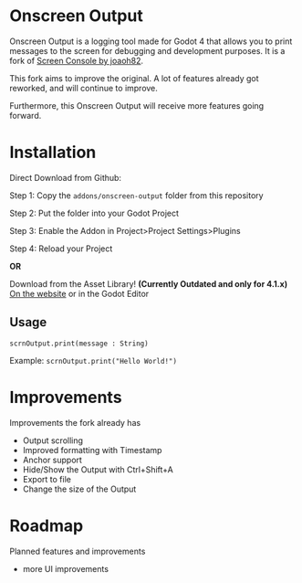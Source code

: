 # Onscreen Output
Onscreen Output is a logging tool made for Godot 4 that allows you to print messages to the screen for debugging and development purposes.
It is a fork of [Screen Console by joaoh82](https://github.com/joaoh82/screen_console).

This fork aims to improve the original. A lot of features already got reworked, and will
continue to improve.

Furthermore, this Onscreen Output will receive more features going forward.

# Installation
Direct Download from Github:

Step 1: Copy the `addons/onscreen-output` folder from this repository

Step 2: Put the folder into your Godot Project

Step 3: Enable the Addon in Project>Project Settings>Plugins

Step 4: Reload your Project

**OR**

Download from the Asset Library! **(Currently Outdated and only for 4.1.x)**
[On the website](https://godotengine.org/asset-library/asset/2244) or in the Godot Editor

## Usage

`scrnOutput.print(message : String)`

Example:
`scrnOutput.print("Hello World!")`

# Improvements
Improvements the fork already has

- Output scrolling
- Improved formatting with Timestamp
- Anchor support
- Hide/Show the Output with Ctrl+Shift+A
- Export to file
- Change the size of the Output

# Roadmap
Planned features and improvements

- more UI improvements
